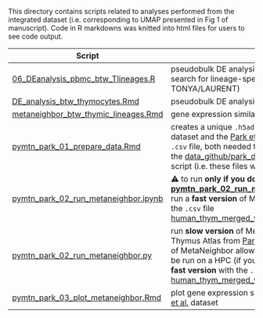 This directory contains scripts related to analyses performed from the integrated dataset (i.e. corresponding to UMAP presented in Fig 1 of manuscript). Code in R markdowns was knitted into html files for users to see code output.

| Script | Description | Manuscript Figure(s) |
| ------ | ----------- | -------------------- |
| [06_DEanalysis_pbmc_btw_Tlineages.R](06_DEanalysis_pbmc_btw_Tlineages.R) | pseudobulk DE analysis between peripheral blood T cell lineages, to search for lineage-specific genes (SCRIPT STILL BEING CLEANED UP BY TONYA/LAURENT) | Fig 4E, 4F |
| [DE_analysis_btw_thymocytes.Rmd](DE_analysis_btw_thymocytes.Rmd) | pseudobulk DE analysis between thymocyte lineages | Fig 2B, 2C |
| [metaneighbor_btw_thymic_lineages.Rmd](metaneighbor_btw_thymic_lineages.Rmd) | gene expression similarity analysis between thymocyte lineages | Fig 2A |
| [pymtn_park_01_prepare_data.Rmd](./pymtn_park_01_prepare_data.Rmd) | creates a unique `.h5ad` file containing thymocytes data from both our dataset and the [Park et al.](https://www.science.org/doi/10.1126/science.aay3224) dataset, and a list of common HVGs saved in a `.csv` file, both needed to run MetaNeighbor; these files will be stored in the [data_github/park_dataset/pymtn/](../../data_github/park_dataset/pymtn/) directory when the user runs the script (i.e. these files were not uploaded to this github repo) | necessary for [pymtn_park_02_run_metaneighbor.py](./pymtn_park_02_run_metaneighbor.py) |
| [pymtn_park_02_run_metaneighbor.ipynb](./pymtn_park_02_run_metaneighbor.ipynb) | :warning: to run **only if you do not have access to a HPC and can't run [pymtn_park_02_run_metaneighbor.py](./pymtn_park_02_run_metaneighbor.py)**, this jupyter notebook allows to run a **fast version** of MetaNeighbor on your local computer :warning: ; generates the `.csv` file [human_thym_merged_with_park_pymtn_fast_version_output_240902.csv](../../data_github/park_dataset/pymtn/human_thym_merged_with_park_pymtn_fast_version_output_240902.csv) | if output is used in [pymtn_park_03_plot_metaneighbor.Rmd](./pymtn_park_03_plot_metaneighbor.Rmd), it will generate a plot very close (but not identical) to Supplementary Fig 4B |
| [pymtn_park_02_run_metaneighbor.py](./pymtn_park_02_run_metaneighbor.py) | run **slow version** of MetaNeighbor between our dataset and the Human Thymus Atlas from [Park et al.](https://www.science.org/doi/10.1126/science.aay3224) with the [pyMN](https://github.com/gillislab/pyMN) package; this **slow version** of MetaNeighbor allows to reproduce Supplementary Fig 4B but needs to be run on a HPC (if you can only use your local computer, you can run the **fast version** with the `.ipynb` file); generates the `.csv` file [human_thym_merged_with_park_pymtn_slow_version_output_240902.csv](../../data_github/park_dataset/pymtn/human_thym_merged_with_park_pymtn_slow_version_output_240902.csv) | necessary for [pymtn_park_03_plot_metaneighbor.Rmd](./pymtn_park_03_plot_metaneighbor.Rmd) to reproduce Supplementary Fig 4B |
| [pymtn_park_03_plot_metaneighbor.Rmd](./pymtn_park_03_plot_metaneighbor.Rmd) | plot gene expression similarity analysis between our dataset and the [Park et al.](https://www.science.org/doi/10.1126/science.aay3224) dataset | Supplementary Fig 4A & B |



